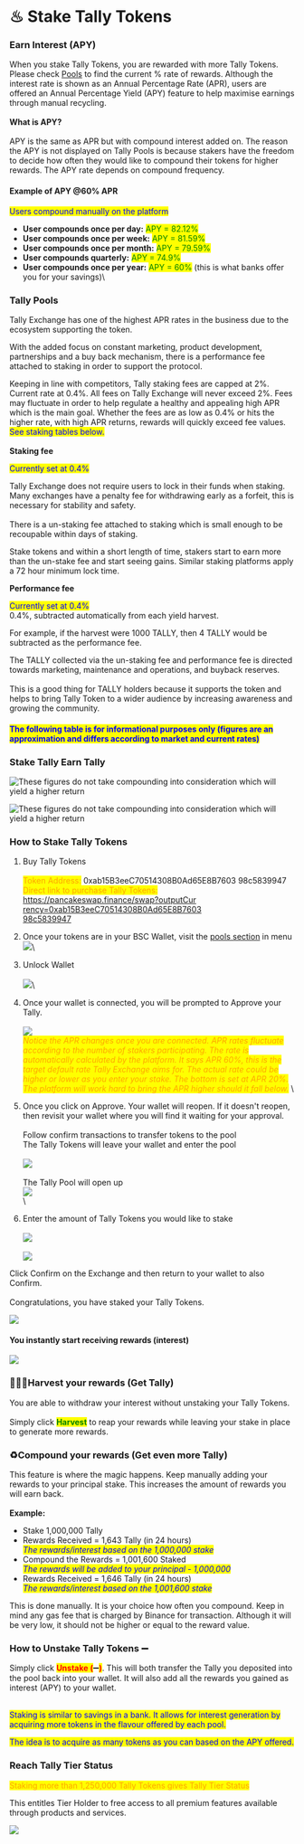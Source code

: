 # ♨ Stake Tally Tokens

### Earn Interest (APY)

When you stake Tally Tokens, you are rewarded with more Tally Tokens.  Please check [Pools](https://app.tally-ho.org/pools/stake\_tally) to find the current % rate of rewards.  Although the interest rate is shown as an Annual Percentage Rate (APR), users are offered an Annual Percentage Yield (APY) feature to help maximise earnings through manual recycling.\
\
**What is APY?**\
\
APY is the same as APR but with compound interest added on.  The reason the APY is not displayed on Tally Pools is because stakers have the freedom to decide how often they would like to compound their tokens for higher rewards.  The APY rate depends on compound frequency.

#### Example of APY @60% APR

<mark style="color:blue;">Users compound manually on the platform</mark>

* **User compounds once per day:** <mark style="color:green;">APY = 82.12%</mark> <mark style="color:orange;"></mark>&#x20;
* **User compounds once per week:** <mark style="color:green;">APY = 81.59%</mark>
* **User compounds once per month:** <mark style="color:green;">APY = 79.59%</mark>
* **User compounds quarterly:** <mark style="color:green;">APY = 74.9%</mark>
* **User compounds once per year:** <mark style="color:green;">APY = 60%</mark> (this is what banks offer you for your savings)\


### Tally Pools

Tally Exchange has one of the highest APR rates in the business due to the ecosystem supporting the token.&#x20;

With the added focus on constant marketing, product development, partnerships and a buy back mechanism, there is a performance fee attached to staking in order to support the protocol.&#x20;

Keeping in line with competitors, Tally staking fees are capped at 2%.  Current rate at 0.4%.  All fees on Tally Exchange will never exceed 2%.  Fees may fluctuate in order to help regulate a healthy and appealing high APR which is the main goal.  Whether the fees are as low as 0.4% or hits the higher rate, with high APR returns, rewards will quickly exceed fee values.  \
<mark style="color:blue;">See staking tables below.</mark>\
\
**Staking fee**

<mark style="color:blue;">Currently set at 0.4%</mark>

Tally Exchange does not require users to lock in their funds when staking.  Many exchanges have a penalty fee for withdrawing early as a forfeit, this is necessary for stability and safety.\
&#x20;\
There is a un-staking fee attached to staking which is small enough to be recoupable within days of staking.&#x20;

Stake tokens and within a short length of time, stakers start to earn more than the un-stake fee and start seeing gains.  Similar staking platforms apply a 72 hour minimum lock time.

**Performance fee**

<mark style="color:blue;">Currently set at 0.4%</mark>\
0.4%, subtracted automatically from each yield harvest.

For example, if the harvest were 1000 TALLY, then 4 TALLY would be subtracted as the performance fee.

The TALLY collected via the un-staking fee and performance fee is directed towards marketing, maintenance and operations, and buyback reserves.\
\
This is a good thing for TALLY holders because it supports the token and helps to bring Tally Token to a wider audience by increasing awareness and growing the community.

#### <mark style="color:blue;">**The following table is for informational purposes only (figures are an approximation and differs according to market and current rates)**</mark>

### &#x20;                                    Stake Tally Earn Tally

![These figures do not take compounding into consideration which will yield a higher return](<.gitbook/assets/image (10).png>)

![These figures do not take compounding into consideration which will yield a higher return](<.gitbook/assets/image (9).png>)

### How to Stake Tally Tokens

1. Buy Tally Tokens\
   \
   <mark style="color:orange;">Token Address:</mark> 0xab15B3eeC70514308B0Ad65E8B7603 98c5839947\
   <mark style="color:orange;">Direct link to purchase Tally Tokens:</mark> \
   [https://pancakeswap.finance/swap?outputCur   \
   rency=0xab15B3eeC70514308B0Ad65E8B7603   \
   98c5839947](https://pancakeswap.finance/swap?outputCurrency=0xab15B3eeC70514308B0Ad65E8B760398c5839947)
2. Once your tokens are in your BSC Wallet, visit the [pools section](https://app.tally-ho.org/pools/stake\_tally) in menu\
   ![](<.gitbook/assets/image (6) (1).png>)\

3. Unlock Wallet\
   \
   ![](<.gitbook/assets/Image 2 Connect Wallet.jpg>)\

4. Once your wallet is connected, you will be prompted to Approve your Tally.\
   \
   ![](<.gitbook/assets/image (4).png>)\
   _<mark style="color:orange;">Notice the APR changes once you are connected.  APR rates fluctuate according to the number of stakers participating.  The rate is automatically calculated by the platform.  It says APR 60%, this is the target default rate Tally Exchange aims for.  The actual rate could be higher or lower as you enter your stake.  The bottom is set at APR 20%.  The platform will work hard to bring the APR higher should it fall below.</mark>_  \

5. Once you click on Approve.  Your wallet will reopen.  If it doesn't reopen, then revisit your wallet where you will find it waiting for your approval.\
   \
   Follow confirm transactions to transfer tokens to the pool\
   The Tally Tokens will leave your wallet and enter the pool\
   \
   ![](<.gitbook/assets/Image 4 Approving Tally.jpg>)\
   \
   The Tally Pool will open up\
   ![](<.gitbook/assets/image (1).png>)\
   \

6. Enter the amount of Tally Tokens you would like to stake\
   \
   ![](<.gitbook/assets/image (3).png>)\
   \
   ![](<.gitbook/assets/image (2).png>)

Click Confirm on the Exchange and then return to your wallet to also Confirm.\
\
Congratulations, you have staked your Tally Tokens.

![](<.gitbook/assets/Image 7 COnfirm Stake on Wallet.jpg>)

#### You instantly start receiving rewards (interest) 

![](<.gitbook/assets/image (5) (1).png>)

### 🧑🏽‍🌾Harvest your rewards (Get Tally)

You are able to withdraw your interest without unstaking your Tally Tokens. \
\
Simply click <mark style="color:green;">**Harvest**</mark> to reap your rewards while leaving your stake in place to generate more rewards.

### ♻️Compound your rewards (Get even more Tally)

This feature is where the magic happens.  Keep manually adding your rewards to your principal stake.  This increases the amount of rewards you will earn back.\
\
**Example:**

* Stake 1,000,000 Tally
* Rewards Received = 1,643 Tally  (in 24 hours)\
  _<mark style="color:blue;">The rewards/interest based on the 1,000,000 stake</mark>_
* Compound the Rewards = 1,001,600 Staked\
  _<mark style="color:blue;">The rewards will be added to your principal - 1,000,000</mark>_
* Rewards Received = 1,646 Tally (in 24 hours)\
  _<mark style="color:blue;">The rewards/interest based on the 1,001,600 stake</mark>_

This is done manually.  It is your choice how often you compound.  Keep in mind any gas fee that is charged by Binance for transaction.  Although it will be very low, it should not be higher or equal to the reward value.

### How to Unstake Tally Tokens ➖

Simply click  <mark style="color:red;">**Unstake (**</mark>➖<mark style="color:red;">**)**</mark>.  This will both transfer the Tally you deposited into the pool back into your wallet.  It will also add all the rewards you gained as interest (APY) to your wallet.&#x20;

\
[](https://pancakeswap.finance/swap?outputCurrency=0xab15B3eeC70514308B0Ad65E8B760398c5839947)<mark style="color:blue;">Staking is similar to savings in a bank.  It allows for interest generation by acquiring more tokens in the flavour offered by each pool.</mark>

<mark style="color:blue;">The idea is to acquire as many tokens as you can based on the APY offered.</mark>&#x20;

### Reach Tally Tier Status

<mark style="color:orange;">Staking more than 1,250,000 Tally Tokens gives Tally Tier Status</mark>

This entitles Tier Holder to free access to all premium features available through products and services.

![](<.gitbook/assets/Tally-ho\_Home Page 3.gif>)
